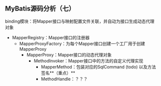 ## MyBatis源码分析（七）

binding模块：将Mapper接口与映射配置文件关联，并自动为接口生成动态代理对象



- MapperRegistry：Mapper接口的注册器
  - MapperProxyFactory：为每个Mapper接口创建一个工厂用于创建MapperProxy
    - MapperProxy：Mapper接口的动态代理对象
      - MethodInvoker：Mapper接口中的方法的自定义代理实现
        - MapperMethod：包装对应的SqlCommand (todo) 以及方法签名**（重点）**
        - MethodHandle：？？？



